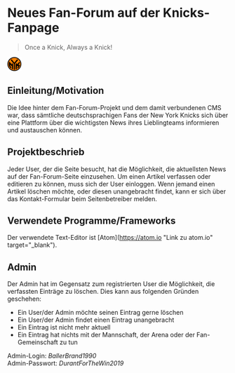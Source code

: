 # Neues Fan-Forum auf der Knicks-Fanpage

> Once a Knick, Always a Knick!

![Knicks-Logo Round Version](https://github.com/andreasganz/bwd_5100-1_andreas_ganz/blob/master/pictures/logos/favicon_newyorkknicks_round_rgb.png)

## Einleitung/Motivation
Die Idee hinter dem Fan-Forum-Projekt und dem damit verbundenen CMS war, dass sämtliche deutschsprachigen Fans der New York Knicks sich über eine Plattform über die wichtigsten News ihres Lieblingteams informieren und austauschen können.

## Projektbeschrieb
Jeder User, der die Seite besucht, hat die Möglichkeit, die aktuellsten News auf der Fan-Forum-Seite einzusehen. Um einen Artikel verfassen oder editieren zu können, muss sich der User einloggen. Wenn jemand einen Artikel löschen möchte, oder diesen unangebracht findet, kann er sich über das Kontakt-Formular beim Seitenbetreiber melden.

## Verwendete Programme/Frameworks
Der verwendete Text-Editor ist [Atom](https://atom.io "Link zu atom.io" target="_blank").

## Admin
Der Admin hat im Gegensatz zum registrierten User die Möglichkeit, die verfassten Einträge zu löschen. Dies kann aus folgenden Gründen geschehen:
* Ein User/der Admin möchte seinen Eintrag gerne löschen
* Ein User/der Admin findet einen Eintrag unangebracht
* Ein Eintrag ist nicht mehr aktuell
* Ein Eintrag hat nichts mit der Mannschaft, der Arena oder der Fan-Gemeinschaft zu tun

Admin-Login: *BallerBrand1990*  
Admin-Passwort: *DurantForTheWin2019*
